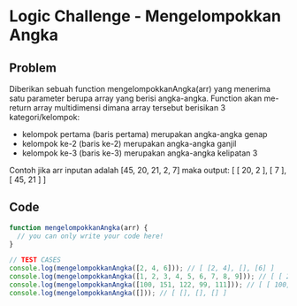 # Logic Challenge - Mengelompokkan Angka

## Problem

Diberikan sebuah function mengelompokkanAngka(arr) yang menerima satu parameter berupa array yang berisi angka-angka. Function akan me-return array multidimensi dimana array tersebut berisikan 3 kategori/kelompok:
 - kelompok pertama (baris pertama) merupakan angka-angka genap
 - kelompok ke-2 (baris ke-2) merupakan angka-angka ganjil
 - kelompok ke-3 (baris ke-3) merupakan angka-angka kelipatan 3

 Contoh jika arr inputan adalah [45, 20, 21, 2, 7] maka output: [ [ 20, 2 ], [ 7 ], [ 45, 21 ] ]

## Code

```JavaScript
function mengelompokkanAngka(arr) {
  // you can only write your code here!
}

// TEST CASES
console.log(mengelompokkanAngka([2, 4, 6])); // [ [2, 4], [], [6] ]
console.log(mengelompokkanAngka([1, 2, 3, 4, 5, 6, 7, 8, 9])); // [ [ 2, 4, 8 ], [ 1, 5, 7 ], [ 3, 6, 9 ] ]
console.log(mengelompokkanAngka([100, 151, 122, 99, 111])); // [ [ 100, 122 ], [ 151 ], [ 99, 111 ] ]
console.log(mengelompokkanAngka([])); // [ [], [], [] ]
```
